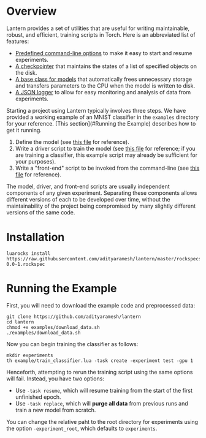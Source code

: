 # Overview

Lantern provides a set of utilities that are useful for writing maintainable, robust, and efficient,
training scripts in Torch. Here is an abbreviated list of features:

- [Predefined command-line options](lantern/options.lua) to make it easy to start and resume
  experiments.
- [A checkpointer](lantern/checkpointer.lua) that maintains the states of a list of specified
  objects on the disk.
- [A base class for models](lantern/model_base.lua) that automatically frees unnecessary storage and
  transfers parameters to the CPU when the model is written to disk.
- [A JSON logger](lantern/json_logger.lua) to allow for easy monitoring and analysis of data from
  experiments.

Starting a project using Lantern typically involves three steps. We have provided a working example
of an MNIST classifier in the `examples` directory for your reference. [This section](#Running the
Example) describes how to get it running.

1. Define the model (see [this file](examples/model.lua) for reference).
2. Write a driver script to train the model (see [this file](examples/driver.lua) for reference; if
   you are training a classifier, this example script may already be sufficient for your purposes).
3. Write a "front-end" script to be invoked from the command-line (see [this
   file](examples/train_classifier.lua) for reference). 

The model, driver, and front-end scripts are usually independent components of any given experiment.
Separating these components allows different versions of each to be developed over time, without the
maintainability of the project being compromised by many slightly different versions of the same
code.

# Installation

	luarocks install https://raw.githubusercontent.com/adityaramesh/lantern/master/rockspecs/lantern-0.0-1.rockspec

# Running the Example

First, you will need to download the example code and preprocessed data:

	git clone https://github.com/adityaramesh/lantern
	cd lantern
	chmod +x examples/download_data.sh
	./examples/download_data.sh

Now you can begin training the classifier as follows:

	mkdir experiments
	th example/train_classifier.lua -task create -experiment test -gpu 1

Henceforth, attempting to rerun the training script using the same options will fail. Instead, you
have two options:

- Use `-task resume`, which will resume training from the start of the first unfinished epoch.
- Use `-task replace`, which will **purge all data** from previous runs and train a new model from
  scratch.

You can change the relative paht to the root directory for experiments using the option
`-experiment_root`, which defaults to `experiments`.
